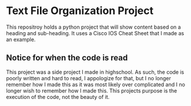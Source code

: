 # Text File Organization Project
This repositroy holds a python project that will show content based on a heading and sub-heading. It uses a Cisco IOS Cheat Sheet that I made as an example.

## Notice for when the code is read
This project was a side project I made in highschool. As such, the code is poorly written and hard to read, I appologize for that, but I no longer remember how I made this as it was most likely over complicated and I no longer wish to remember how I made this. This projects purpose is the execution of the code, not the beauty of it.
